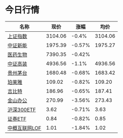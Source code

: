 # 今日行情
| 名称 | 现价 | 涨幅 | 均价 |
|--------|--------|--------|--------|
| [上证指数](https://wzq.tenpay.com/mp/v2/#/trade/stock_detail.shtml?scode=000001&type=1) | 3104.06 | -0.4%| 3104.06 |
| [中证新能](https://wzq.tenpay.com/mp/v2/#/trade/stock_detail.shtml?scode=399808&type=0) | 1975.39 | -0.57%| 1975.27 |
| [医药生物](https://wzq.tenpay.com/mp/v2/#/plate/200/detail?plateId=01801150) | 7390.35 | -0.42%|  |
| [中证高装](https://wzq.tenpay.com/mp/v2/#/trade/stock_detail.shtml?scode=930599&type=cs) | 4936.56 | -1.1%| 4936.56 |
| [贵州茅台](https://wzq.tenpay.com/mp/v2/#/trade/stock_detail.shtml?scode=600519&type=1) | 1680.48 | -0.68%| 1683.42 |
| [珀莱雅](https://wzq.tenpay.com/mp/v2/#/trade/stock_detail.shtml?scode=603605&type=1) | 109.02 | -0.82%| 109.20 |
| [吉比特](https://wzq.tenpay.com/mp/v2/#/trade/stock_detail.shtml?scode=603444&type=1) | 186.96 | -0.65%| 187.41 |
| [金山办公](https://wzq.tenpay.com/mp/v2/#/trade/stock_detail.shtml?scode=688111&type=1) | 270.99 | -3.56%| 273.43 |
| [沪深300ETF](https://wzq.tenpay.com/mp/v2/#/trade/stock_detail.shtml?scode=510300&type=1) | 3.62 | -0.71%| 3.63 |
| [证券ETF](https://wzq.tenpay.com/mp/v2/#/trade/stock_detail.shtml?scode=512880&type=1) | 0.84 | -0.82%| 0.85 |
| [中概互联网LOF](https://wzq.tenpay.com/mp/v2/#/trade/stock_detail.shtml?scode=164906&type=0) | 1.01 | -1.84%| 1.02 |
